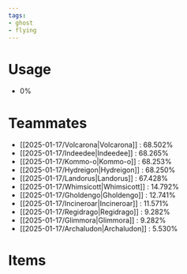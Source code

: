 ```yaml
---
tags:
- ghost
- flying
---
```

# Usage
- 0%
# Teammates
- [[2025-01-17/Volcarona|Volcarona]] : 68.502%
- [[2025-01-17/Indeedee|Indeedee]] : 68.265%
- [[2025-01-17/Kommo-o|Kommo-o]] : 68.253%
- [[2025-01-17/Hydreigon|Hydreigon]] : 68.250%
- [[2025-01-17/Landorus|Landorus]] : 67.428%
- [[2025-01-17/Whimsicott|Whimsicott]] : 14.792%
- [[2025-01-17/Gholdengo|Gholdengo]] : 12.741%
- [[2025-01-17/Incineroar|Incineroar]] : 11.571%
- [[2025-01-17/Regidrago|Regidrago]] : 9.282%
- [[2025-01-17/Glimmora|Glimmora]] : 9.282%
- [[2025-01-17/Archaludon|Archaludon]] : 5.530%
# Items